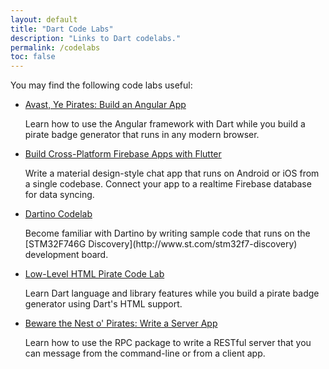 ```yaml
---
layout: default
title: "Dart Code Labs"
description: "Links to Dart codelabs."
permalink: /codelabs
toc: false
---
```


You may find the following code labs useful:

* [Avast, Ye Pirates: Build an Angular App]({{site.webdev}}/codelabs/ng2)
  <p>Learn how to use the Angular framework with Dart while you build a pirate
  badge generator that runs in any modern browser.</p>

* [Build Cross-Platform Firebase Apps with Flutter](https://codelabs.developers.google.com/codelabs/flutter/index.html?index=..%2F..%2Fio2016)
  <p>Write a material design-style chat app that runs on Android or iOS from a
  single codebase. Connect your app to a realtime Firebase database for data syncing.</p>

* [Dartino Codelab](https://dartino.org/codelab/)
  <p markdown="1">Become familiar with Dartino by writing sample code that runs on the
  [STM32F746G Discovery](http://www.st.com/stm32f7-discovery) development board.</p>

* [Low-Level HTML Pirate Code Lab]({{site.webdev}}/codelabs/darrrt)
  <p>Learn Dart language and library features while you build a pirate badge generator
  using Dart's HTML support.</p>

* [Beware the Nest o' Pirates: Write a Server App](https://dart-lang.github.io/server/codelab/)
  <p>Learn how to use the RPC package to write a RESTful server that you
  can message from the command-line or from a client app.</p>
